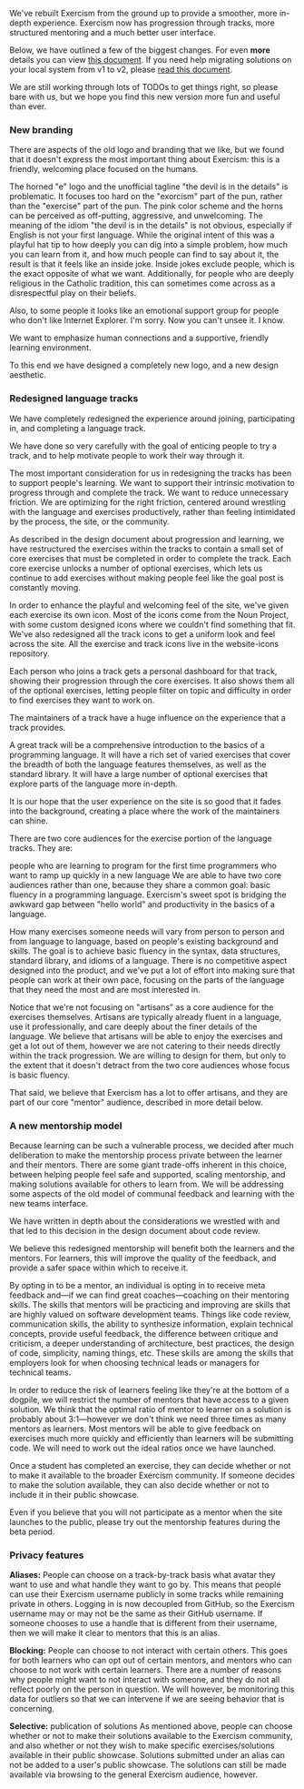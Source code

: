 We've rebuilt Exercism from the ground up to provide a smoother, more in-depth experience. Exercism now has progression through tracks, more structured mentoring and a much better user interface.

Below, we have outlined a few of the biggest changes. For even **more** details you can view [this document](https://github.com/exercism/v2-feedback). If you need help migrating solutions on your local system from v1 to v2, please [read this document](/cli-v1-to-v2).

We are still working through lots of TODOs to get things right, so please bare with us, but we hope you find this new version more fun and useful than ever.

### New branding

There are aspects of the old logo and branding that we like, but we found that it doesn't express the most important thing about Exercism: this is a friendly, welcoming place focused on the humans.

The horned "e" logo and the unofficial tagline "the devil is in the details" is problematic. It focuses too hard on the "exorcism" part of the pun, rather than the "exercise" part of the pun. The pink color scheme and the horns can be perceived as off-putting, aggressive, and unwelcoming. The meaning of the idiom "the devil is in the details" is not obvious, especially if English is not your first language. While the original intent of this was a playful hat tip to how deeply you can dig into a simple problem, how much you can learn from it, and how much people can find to say about it, the result is that it feels like an inside joke. Inside jokes exclude people, which is the exact opposite of what we want. Additionally, for people who are deeply religious in the Catholic tradition, this can sometimes come across as a disrespectful play on their beliefs.

Also, to some people it looks like an emotional support group for people who don't like Internet Explorer. I'm sorry. Now you can't unsee it. I know.

We want to emphasize human connections and a supportive, friendly learning environment.

To this end we have designed a completely new logo, and a new design aesthetic.

### Redesigned language tracks

We have completely redesigned the experience around joining, participating in, and completing a language track.

We have done so very carefully with the goal of enticing people to try a track, and to help motivate people to work their way through it.

The most important consideration for us in redesigning the tracks has been to support people's learning. We want to support their intrinsic motivation to progress through and complete the track. We want to reduce unnecessary friction. We are optimizing for the right friction, centered around wrestling with the language and exercises productively, rather than feeling intimidated by the process, the site, or the community.

As described in the design document about progression and learning, we have restructured the exercises within the tracks to contain a small set of core exercises that must be completed in order to complete the track. Each core exercise unlocks a number of optional exercises, which lets us continue to add exercises without making people feel like the goal post is constantly moving.

In order to enhance the playful and welcoming feel of the site, we've given each exercise its own icon. Most of the icons come from the Noun Project, with some custom designed icons where we couldn't find something that fit. We've also redesigned all the track icons to get a uniform look and feel across the site. All the exercise and track icons live in the website-icons repository.

Each person who joins a track gets a personal dashboard for that track, showing their progression through the core exercises. It also shows them all of the optional exercises, letting people filter on topic and difficulty in order to find exercises they want to work on.

The maintainers of a track have a huge influence on the experience that a track provides.

A great track will be a comprehensive introduction to the basics of a programming language. It will have a rich set of varied exercises that cover the breadth of both the language features themselves, as well as the standard library. It will have a large number of optional exercises that explore parts of the language more in-depth.

It is our hope that the user experience on the site is so good that it fades into the background, creating a place where the work of the maintainers can shine.

There are two core audiences for the exercise portion of the language tracks. They are:

people who are learning to program for the first time
programmers who want to ramp up quickly in a new language
We are able to have two core audiences rather than one, because they share a common goal: basic fluency in a programming language. Exercism's sweet spot is bridging the awkward gap between "hello world" and productivity in the basics of a language.

How many exercises someone needs will vary from person to person and from language to language, based on people's existing background and skills. The goal is to achieve basic fluency in the syntax, data structures, standard library, and idioms of a language. There is no competitive aspect designed into the product, and we've put a lot of effort into making sure that people can work at their own pace, focusing on the parts of the language that they need the most and are most interested in.

Notice that we're not focusing on "artisans" as a core audience for the exercises themselves. Artisans are typically already fluent in a language, use it professionally, and care deeply about the finer details of the language. We believe that artisans will be able to enjoy the exercises and get a lot out of them, however we are not catering to their needs directly within the track progression. We are willing to design for them, but only to the extent that it doesn't detract from the two core audiences whose focus is basic fluency.

That said, we believe that Exercism has a lot to offer artisans, and they are part of our core "mentor" audience, described in more detail below.

### A new mentorship model
Because learning can be such a vulnerable process, we decided after much deliberation to make the mentorship process private between the learner and their mentors. There are some giant trade-offs inherent in this choice, between helping people feel safe and supported, scaling mentorship, and making solutions available for others to learn from. We will be addressing some aspects of the old model of communal feedback and learning with the new teams interface.

We have written in depth about the considerations we wrestled with and that led to this decision in the design document about code review.

We believe this redesigned mentorship will benefit both the learners and the mentors. For learners, this will improve the quality of the feedback, and provide a safer space within which to receive it.

By opting in to be a mentor, an individual is opting in to receive meta feedback and—if we can find great coaches—coaching on their mentoring skills. The skills that mentors will be practicing and improving are skills that are highly valued on software development teams. Things like code review, communication skills, the ability to synthesize information, explain technical concepts, provide useful feedback, the difference between critique and criticism, a deeper understanding of architecture, best practices, the design of code, simplicity, naming things, etc. These skills are among the skills that employers look for when choosing technical leads or managers for technical teams.

In order to reduce the risk of learners feeling like they're at the bottom of a dogpile, we will restrict the number of mentors that have access to a given solution. We think that the optimal ratio of mentor to learner on a solution is probably about 3:1—however we don't think we need three times as many mentors as learners. Most mentors will be able to give feedback on exercises much more quickly and efficiently than learners will be submitting code. We will need to work out the ideal ratios once we have launched.

Once a student has completed an exercise, they can decide whether or not to make it available to the broader Exercism community. If someone decides to make the solution available, they can also decide whether or not to include it in their public showcase.

Even if you believe that you will not participate as a mentor when the site launches to the public, please try out the mentorship features during the beta period.


### Privacy features
**Aliases:** People can choose on a track-by-track basis what avatar they want to use and what handle they want to go by. This means that people can use their Exercism username publicly in some tracks while remaining private in others. Logging in is now decoupled from GitHub, so the Exercism username may or may not be the same as their GitHub username. If someone chooses to use a handle that is different from their username, then we will make it clear to mentors that this is an alias.

**Blocking:** People can choose to not interact with certain others. This goes for both learners who can opt out of certain mentors, and mentors who can choose to not work with certain learners. There are a number of reasons why people might want to not interact with someone, and they do not all reflect poorly on the person in question. We will however, be monitoring this data for outliers so that we can intervene if we are seeing behavior that is concerning.

**Selective:** publication of solutions As mentioned above, people can choose whether or not to make their solutions available to the Exercism community, and also whether or not they wish to make specific exercises/solutions available in their public showcase. Solutions submitted under an alias can not be added to a user's public showcase. The solutions can still be made available via browsing to the general Exercism audience, however.
